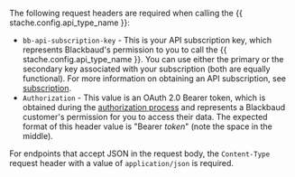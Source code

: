 The following request headers are required when calling the {{ stache.config.api_type_name }}:

- `bb-api-subscription-key` - This is your API subscription key, which represents Blackbaud's permission to you to call the {{ stache.config.api_type_name }}.  You can use either the primary or the secondary key associated with your subscription (both are equally functional).  For more information on obtaining an API subscription, see <a href="#subscription" class="smooth-scroll">subscription</a>.
- `Authorization` - This value is an OAuth 2.0 Bearer token, which is obtained during the <a href="{{ stache.config.guide_web_api_authorization }}" target="_blank">authorization process</a> and represents a Blackbaud customer's permission for you to access their data.  The expected format of this header value is "Bearer <i>token</i>" (note the space in the middle).

For endpoints that accept JSON in the request body, the `Content-Type` request header with a value of `application/json` is required.